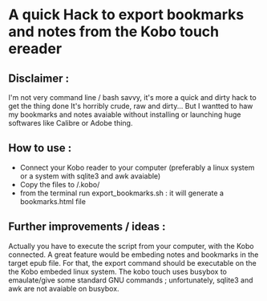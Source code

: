 A quick Hack to export bookmarks and notes from the Kobo touch ereader
======================================================================

Disclaimer :
------------
I'm not very command line / bash savvy, it's more a quick and dirty hack to get the thing done
It's horribly crude, raw and dirty... But I wantted to haw my bookmarks and notes avaiable without installing or launching huge softwares like Calibre or Adobe thing.

How to use :
------------
- Connect your Kobo reader to your computer (preferably a linux system or a system with sqlite3 and awk avaiable)
- Copy the files to /.kobo/
- from the terminal run export_bookmarks.sh : it will generate a bookmarks.html file 

Further improvements / ideas :
-----------------------------
Actually you have to execute the script from your computer, with the Kobo connected.
A great feature would be embeding notes and bookmarks in the target epub file. 
For that, the export command should be executable on the the Kobo embeded linux system. The kobo touch uses busybox to emaulate/give some standard GNU commands ; unfortunately, sqlite3 and awk are not avaiable on busybox.